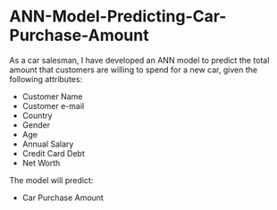 # ANN-Model-Predicting-Car-Purchase-Amount
As a car salesman, I have developed an ANN model to predict the total amount that customers are willing to spend for a new car, given the following attributes:   
- Customer Name 
- Customer e-mail 
- Country 
- Gender 
- Age
- Annual Salary
- Credit Card Debt
- Net Worth   

The model will predict: 
- Car Purchase Amount 
